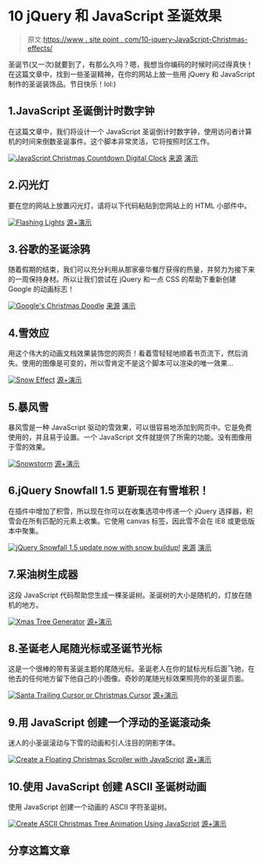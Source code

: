 # 10 jQuery 和 JavaScript 圣诞效果

> 原文:[https://www . site point . com/10-jquery-JavaScript-Christmas-effects/](https://www.sitepoint.com/10-jquery-javascript-christmas-effects/)

圣诞节(又一次)就要到了，有那么久吗？嗯，我想当你编码的时候时间过得真快！在这篇文章中，找到一些圣诞精神，在你的网站上放一些用 jQuery 和 JavaScript 制作的圣诞装饰品。节日快乐！lol:)

## 1.JavaScript 圣诞倒计时数字钟

在这篇文章中，我们将设计一个 JavaScript 圣诞倒计时数字钟，使用访问者计算机的时间来倒数圣诞事件。这个脚本非常灵活，它将按照时区工作。

 [![JavaScript Christmas Countdown Digital Clock](../Images/46f4bb39e9422c25d04a9645eb013f80.png)](http://www.xfunda.com/index.php?option=com_content&view=article&id=112:javascript-christmas-countdown-digital-clock&catid=40:javascript&Itemid=75) 
[来源](http://www.xfunda.com/index.php?option=com_content&view=article&id=112:javascript-christmas-countdown-digital-clock&catid=40:javascript&Itemid=75)
[演示](http://www.xfunda.com/index.php?option=com_content&view=article&id=112:javascript-christmas-countdown-digital-clock&catid=40:javascript&Itemid=75)

## 2.闪光灯

要在您的网站上放置闪光灯，请将以下代码粘贴到您网站上的 HTML 小部件中。

 [![Flashing Lights](../Images/ff573530e29a78252c5e761c64de8179.png)](http://tester2.synthasite.com/christmas-lights-top.php) 
[源+演示](http://tester2.synthasite.com/christmas-lights-top.php)

## 3.谷歌的圣诞涂鸦

随着假期的结束，我们可以充分利用从那家豪华餐厅获得的热量，并努力为接下来的一周保持身材。所以让我们尝试在 jQuery 和一点 CSS 的帮助下重新创建 Google 的动画标志！

 [![Google's Christmas Doodle](../Images/637c07a3eaca968daa4d4efa7a4eaf34.png)](http://tutorialzine.com/2010/12/google-christmas-doodle/) 
[来源](http://tutorialzine.com/2010/12/google-christmas-doodle/)
[演示](http://demo.tutorialzine.com/2010/12/google-christmas-doodle/)

## 4.雪效应

用这个伟大的动画文档效果装饰您的网页！看着雪轻轻地顺着书页流下，然后消失。使用的图像是可变的，所以雪肯定不是这个脚本可以渲染的唯一效果…

 [![Snow Effect](../Images/11ec6113e40eba980259562d74b03f0e.png)](http://www.dynamicdrive.com/dynamicindex3/snow.htm) 
[源+演示](http://www.dynamicdrive.com/dynamicindex3/snow.htm)

## 5.暴风雪

暴风雪是一种 JavaScript 驱动的雪效果，可以很容易地添加到网页中。它是免费使用的，并且易于设置。一个 JavaScript 文件就提供了所需的功能。没有图像用于雪的效果。

 [![Snowstorm](../Images/f63235206f3875cb7a1fb0df30d70435.png)](http://www.schillmania.com/projects/snowstorm/) 
[源+演示](http://www.schillmania.com/projects/snowstorm/)

## 6.jQuery Snowfall 1.5 更新现在有雪堆积！

在插件中增加了积雪，所以现在你可以在收集选项中传递一个 jQuery 选择器，积雪会在所有匹配的元素上收集。它使用 canvas 标签，因此雪不会在 IE8 或更低版本中聚集。

 [![jQuery Snowfall 1.5 update now with snow buildup!](../Images/9a8c54aa17f2be4febfd50b02fe3b2ee.png)](http://www.somethinghitme.com/2011/10/05/jquery-snowfall-1-5-update-now-with-snow-buildup/) 
[来源](http://www.somethinghitme.com/2011/10/05/jquery-snowfall-1-5-update-now-with-snow-buildup/)
[演示](http://loktar00.github.com/JQuery-Snowfall/)

## 7.采油树生成器

这段 JavaScript 代码帮助您生成一棵圣诞树。圣诞树的大小是随机的，灯放在随机的地方。

 [![Xmas Tree Generator](../Images/76943efa81d018ddc122486fdc1ca963.png)](http://www.javascriptsource.com/miscellaneous/xmas-tree-generator.html) 
[源+演示](http://www.javascriptsource.com/miscellaneous/xmas-tree-generator.html)

## 8.圣诞老人尾随光标或圣诞节光标

这是一个很棒的带有圣诞主题的尾随光标。圣诞老人在你的鼠标光标后面飞驰，在他去的任何地方留下他自己的小图像。奇妙的尾随光标效果照亮你的圣诞页面。

 [![Santa Trailing Cursor or Christmas Cursor](../Images/801d97f172e3237885e2d73cbfe9306e.png)](http://www.hypergurl.com/santacursor.html) 
[源+演示](http://www.hypergurl.com/santacursor.html)

## 9.用 JavaScript 创建一个浮动的圣诞滚动条

迷人的小圣诞滚动与下雪的动画和引人注目的阴影字体。

 [![Create a Floating Christmas Scroller with JavaScript](../Images/e918343dcab3c35e56f57d95b68cf730.png)](http://www.hypergurl.com/xmasscroller.html) 
[源+演示](http://www.hypergurl.com/xmasscroller.html)

## 10.使用 JavaScript 创建 ASCII 圣诞树动画

使用 JavaScript 创建一个动画的 ASCII 字符圣诞树。

 [![Create ASCII Christmas Tree Animation Using JavaScript](../Images/73140879cea5b90e63f2cb996c0575ba.png)](http://llizard.cwahi.net/ascii-animations/treedecor2.html) 
[源+演示](http://llizard.cwahi.net/ascii-animations/treedecor2.html)

## 分享这篇文章